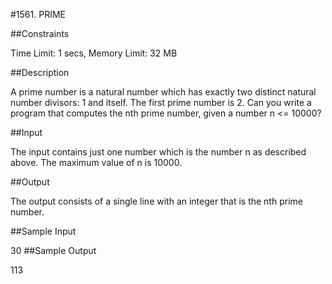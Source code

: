 #1561. PRIME

##Constraints

Time Limit: 1 secs, Memory Limit: 32 MB

##Description

A prime number is a natural number which has exactly two distinct natural number divisors: 1 and itself. The first prime number is 2. Can you write a program that computes the nth prime number, given a number n <= 10000?

##Input

The input contains just one number which is the number n as described above.
The maximum value of n is 10000.

##Output

The output consists of a single line with an integer that is the nth prime number.

##Sample Input

30
##Sample Output

113